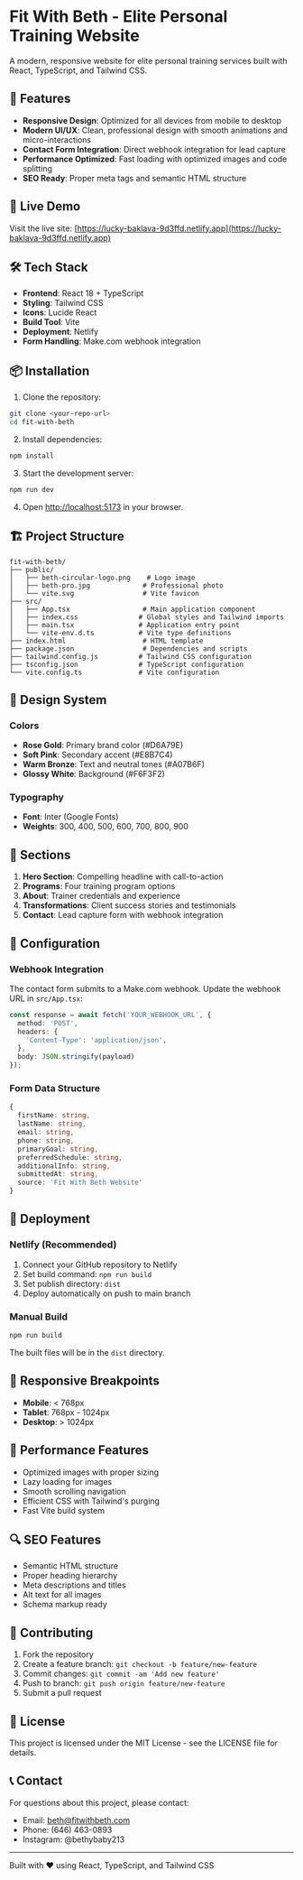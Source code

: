 # Fit With Beth - Elite Personal Training Website

A modern, responsive website for elite personal training services built with React, TypeScript, and Tailwind CSS.

## 🌟 Features

- **Responsive Design**: Optimized for all devices from mobile to desktop
- **Modern UI/UX**: Clean, professional design with smooth animations and micro-interactions
- **Contact Form Integration**: Direct webhook integration for lead capture
- **Performance Optimized**: Fast loading with optimized images and code splitting
- **SEO Ready**: Proper meta tags and semantic HTML structure

## 🚀 Live Demo

Visit the live site: [https://lucky-baklava-9d3ffd.netlify.app](https://lucky-baklava-9d3ffd.netlify.app)

## 🛠️ Tech Stack

- **Frontend**: React 18 + TypeScript
- **Styling**: Tailwind CSS
- **Icons**: Lucide React
- **Build Tool**: Vite
- **Deployment**: Netlify
- **Form Handling**: Make.com webhook integration

## 📦 Installation

1. Clone the repository:
```bash
git clone <your-repo-url>
cd fit-with-beth
```

2. Install dependencies:
```bash
npm install
```

3. Start the development server:
```bash
npm run dev
```

4. Open [http://localhost:5173](http://localhost:5173) in your browser.

## 🏗️ Project Structure

```
fit-with-beth/
├── public/
│   ├── beth-circular-logo.png    # Logo image
│   ├── beth-pro.jpg             # Professional photo
│   └── vite.svg                 # Vite favicon
├── src/
│   ├── App.tsx                  # Main application component
│   ├── index.css               # Global styles and Tailwind imports
│   ├── main.tsx                # Application entry point
│   └── vite-env.d.ts           # Vite type definitions
├── index.html                   # HTML template
├── package.json                 # Dependencies and scripts
├── tailwind.config.js          # Tailwind CSS configuration
├── tsconfig.json               # TypeScript configuration
└── vite.config.ts              # Vite configuration
```

## 🎨 Design System

### Colors
- **Rose Gold**: Primary brand color (#D6A79E)
- **Soft Pink**: Secondary accent (#E8B7C4)
- **Warm Bronze**: Text and neutral tones (#A07B6F)
- **Glossy White**: Background (#F6F3F2)

### Typography
- **Font**: Inter (Google Fonts)
- **Weights**: 300, 400, 500, 600, 700, 800, 900

## 📝 Sections

1. **Hero Section**: Compelling headline with call-to-action
2. **Programs**: Four training program options
3. **About**: Trainer credentials and experience
4. **Transformations**: Client success stories and testimonials
5. **Contact**: Lead capture form with webhook integration

## 🔧 Configuration

### Webhook Integration
The contact form submits to a Make.com webhook. Update the webhook URL in `src/App.tsx`:

```typescript
const response = await fetch('YOUR_WEBHOOK_URL', {
  method: 'POST',
  headers: {
    'Content-Type': 'application/json',
  },
  body: JSON.stringify(payload)
});
```

### Form Data Structure
```typescript
{
  firstName: string,
  lastName: string,
  email: string,
  phone: string,
  primaryGoal: string,
  preferredSchedule: string,
  additionalInfo: string,
  submittedAt: string,
  source: 'Fit With Beth Website'
}
```

## 🚀 Deployment

### Netlify (Recommended)
1. Connect your GitHub repository to Netlify
2. Set build command: `npm run build`
3. Set publish directory: `dist`
4. Deploy automatically on push to main branch

### Manual Build
```bash
npm run build
```
The built files will be in the `dist` directory.

## 📱 Responsive Breakpoints

- **Mobile**: < 768px
- **Tablet**: 768px - 1024px
- **Desktop**: > 1024px

## 🎯 Performance Features

- Optimized images with proper sizing
- Lazy loading for images
- Smooth scrolling navigation
- Efficient CSS with Tailwind's purging
- Fast Vite build system

## 🔍 SEO Features

- Semantic HTML structure
- Proper heading hierarchy
- Meta descriptions and titles
- Alt text for all images
- Schema markup ready

## 🤝 Contributing

1. Fork the repository
2. Create a feature branch: `git checkout -b feature/new-feature`
3. Commit changes: `git commit -am 'Add new feature'`
4. Push to branch: `git push origin feature/new-feature`
5. Submit a pull request

## 📄 License

This project is licensed under the MIT License - see the LICENSE file for details.

## 📞 Contact

For questions about this project, please contact:
- Email: beth@fitwithbeth.com
- Phone: (646) 463-0893
- Instagram: @bethybaby213

---

Built with ❤️ using React, TypeScript, and Tailwind CSS